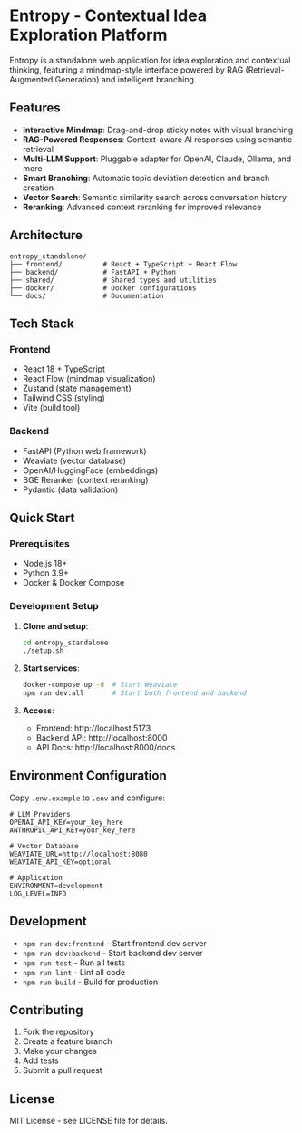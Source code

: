 # Entropy - Contextual Idea Exploration Platform

Entropy is a standalone web application for idea exploration and contextual thinking, featuring a mindmap-style interface powered by RAG (Retrieval-Augmented Generation) and intelligent branching.

## Features

- **Interactive Mindmap**: Drag-and-drop sticky notes with visual branching
- **RAG-Powered Responses**: Context-aware AI responses using semantic retrieval
- **Multi-LLM Support**: Pluggable adapter for OpenAI, Claude, Ollama, and more
- **Smart Branching**: Automatic topic deviation detection and branch creation
- **Vector Search**: Semantic similarity search across conversation history
- **Reranking**: Advanced context reranking for improved relevance

## Architecture

```
entropy_standalone/
├── frontend/          # React + TypeScript + React Flow
├── backend/           # FastAPI + Python
├── shared/            # Shared types and utilities
├── docker/            # Docker configurations
└── docs/              # Documentation
```

## Tech Stack

### Frontend
- React 18 + TypeScript
- React Flow (mindmap visualization)
- Zustand (state management)
- Tailwind CSS (styling)
- Vite (build tool)

### Backend
- FastAPI (Python web framework)
- Weaviate (vector database)
- OpenAI/HuggingFace (embeddings)
- BGE Reranker (context reranking)
- Pydantic (data validation)

## Quick Start

### Prerequisites
- Node.js 18+
- Python 3.9+
- Docker & Docker Compose

### Development Setup

1. **Clone and setup**:
   ```bash
   cd entropy_standalone
   ./setup.sh
   ```

2. **Start services**:
   ```bash
   docker-compose up -d  # Start Weaviate
   npm run dev:all       # Start both frontend and backend
   ```

3. **Access**:
   - Frontend: http://localhost:5173
   - Backend API: http://localhost:8000
   - API Docs: http://localhost:8000/docs

## Environment Configuration

Copy `.env.example` to `.env` and configure:

```env
# LLM Providers
OPENAI_API_KEY=your_key_here
ANTHROPIC_API_KEY=your_key_here

# Vector Database
WEAVIATE_URL=http://localhost:8080
WEAVIATE_API_KEY=optional

# Application
ENVIRONMENT=development
LOG_LEVEL=INFO
```

## Development

- `npm run dev:frontend` - Start frontend dev server
- `npm run dev:backend` - Start backend dev server
- `npm run test` - Run all tests
- `npm run lint` - Lint all code
- `npm run build` - Build for production

## Contributing

1. Fork the repository
2. Create a feature branch
3. Make your changes
4. Add tests
5. Submit a pull request

## License

MIT License - see LICENSE file for details. 